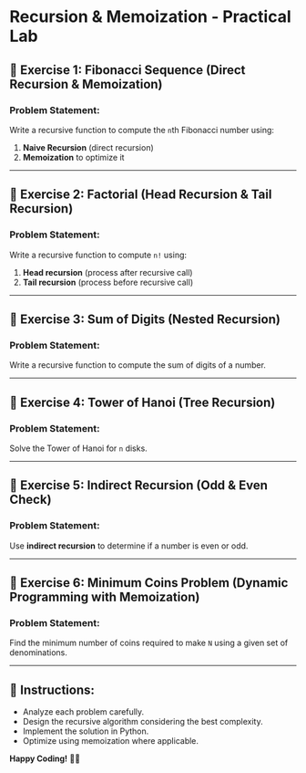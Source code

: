 # **Recursion & Memoization - Practical Lab**

## **📌 Exercise 1: Fibonacci Sequence (Direct Recursion & Memoization)**
### **Problem Statement:**
Write a recursive function to compute the `n`th Fibonacci number using:
1. **Naive Recursion** (direct recursion)
2. **Memoization** to optimize it

---
## **📌 Exercise 2: Factorial (Head Recursion & Tail Recursion)**
### **Problem Statement:**
Write a recursive function to compute `n!` using:
1. **Head recursion** (process after recursive call)
2. **Tail recursion** (process before recursive call)

---
## **📌 Exercise 3: Sum of Digits (Nested Recursion)**
### **Problem Statement:**
Write a recursive function to compute the sum of digits of a number.

---
## **📌 Exercise 4: Tower of Hanoi (Tree Recursion)**
### **Problem Statement:**
Solve the Tower of Hanoi for `n` disks.

---
## **📌 Exercise 5: Indirect Recursion (Odd & Even Check)**
### **Problem Statement:**
Use **indirect recursion** to determine if a number is even or odd.

---
## **📌 Exercise 6: Minimum Coins Problem (Dynamic Programming with Memoization)**
### **Problem Statement:**
Find the minimum number of coins required to make `N` using a given set of denominations.

---
## **🎯 Instructions:**
- Analyze each problem carefully.
- Design the recursive algorithm considering the best complexity.
- Implement the solution in Python.
- Optimize using memoization where applicable.

**Happy Coding!** 🎯🔥